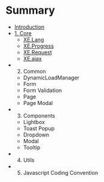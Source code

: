 # Summary

* [Introduction](README.md)
* [1. Core](chapter1.md)
  * [XE.Lang](xeajax.md)
  * [XE.Progress](12-xeprogress.md)
  * [XE.Request](13-xerequest.md)
  * [XE.ajax](14-xeajax.md)
* 2. Common
  * DynamicLoadManager
  * Form
  * Form Validation
  * Page
  * Page Modal
* 3. Components
  * Lightbox
  * Toast Popup
  * Dropdown
  * Modal
  * Tooltip
* 4. Utils
* 5. Javascript Coding Convention



